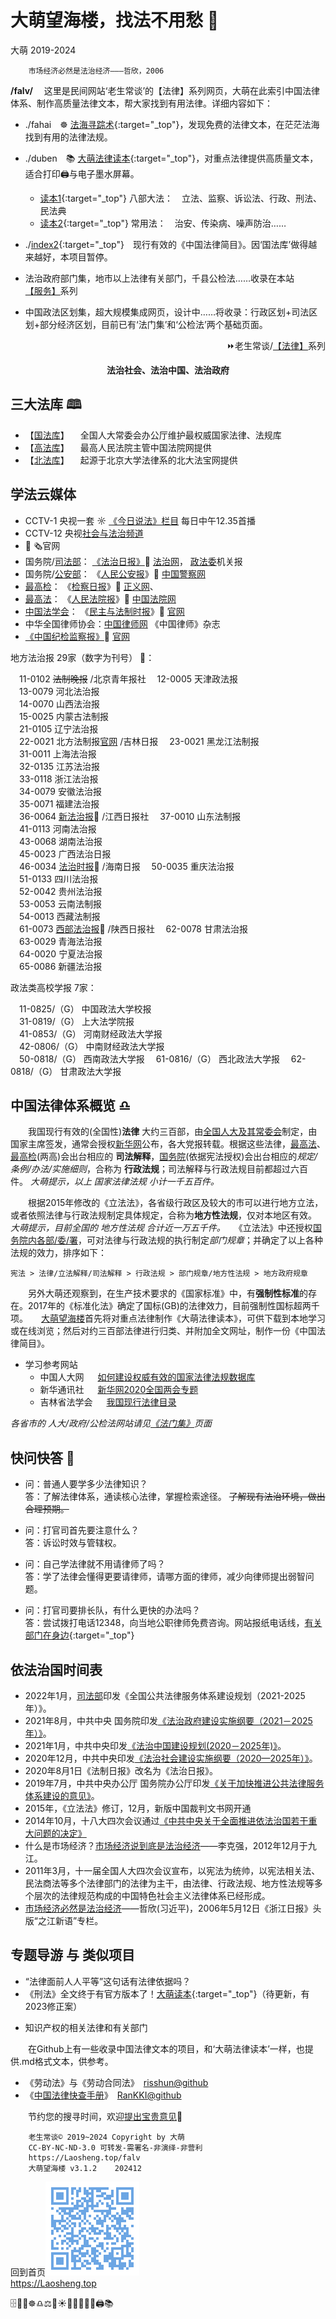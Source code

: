 大萌望海楼，找法不用愁 🗼
====================
大萌	2019-2024
<base target="_blank">
<link rel="canonical" href="https://Laosheng.top/falv/" />

		市场经济必然是法治经济———哲欣，2006

**/falv/**	　这里是民间网站‘老生常谈’的【法律】系列网页，大萌在此索引中国法律体系、制作高质量法律文本，帮大家找到有用法律。详细内容如下：

+	./fahai　☸️ [法海寻踪术](fahai){:target="_top"}，发现免费的法律文本，在茫茫法海找到有用的法律法规。
+	./duben　📚 [大萌法律读本](duben){:target="_top"}，对重点法律提供高质量文本，适合打印🖨与电子墨水屏幕。
	+ [读本1](duben1){:target="_top"} 八部大法：　立法、监察、诉讼法、行政、刑法、民法典
	+ [读本2](duben2){:target="_top"} 常用法：　治安、传染病、噪声防治……
+	./[index2](./index2){:target="_top"}　现行有效的《中国法律简目》。因‘国法库’做得越来越好，本项目暂停。

+	法治政府部门集，地市以上法律有关部门，千县公检法……收录在本站[【服务】](../fuwu)系列
+	中国政法区划集，超大规模集成网页，设计中……将收录：行政区划+司法区划+部分经济区划，目前已有‘法门集’和‘公检法’两个基础页面。

<div align="right">
⏩老生常谈/<a href="https://Laosheng.top/falv" target="_top" title="大萌望海楼">【法律】</a>系列
</div>
<p align="center"><b>法治社会、法治中国、法治政府</b></p>


三大法库 🕮
--------

*	【[国法库](https://flk.npc.gov.cn/)】 　全国人大常委会办公厅维护最权威国家法律、法规库
*	【[高法库](https://www.chinacourt.org/law.shtml)】 　最高人民法院主管中国法院网提供
*	【[北法库](https://www.pkulaw.com/law)】 　起源于北京大学法律系的北大法宝网提供


学法云媒体
---------

*	CCTV-1 央视一套 ☼ [《今日说法》栏目](https://tv.cctv.com/lm/jrsf ) 每日中午12.35首播
*	CCTV-12 央视[社会与法治频道](https://tv.cctv.com/live/cctv12)
*	[]()📰 🗞️官网[]()
*	国务院/[司法部](https://www.moj.gov.cn)：
	[《法治日报》](http://epaper.legaldaily.com.cn/fzrb/content/PaperIndex.htm)📰 [法治网](http://www.legaldaily.com.cn)，
	[政法委](http://www.chinaPeace.gov.cn "中国长安网")机关报
*	国务院/[公安部](https://www.mps.gov.cn)：
	《[人民公安报](https://epaper.cpd.com.cn/szb/wwwcpd_9/dzb_16465/rmga/)》📰 [中国警察网](https://www.cpd.com.cn)
*	[最高检](https://www.spp.gov.cn)：
	《[检察日报](http://newspaper.jcrb.com)》📰 [正义网](https://www.jcrb.com)、
*	[最高法](https://www.court.gov.cn)：
	《[人民法院报](https://www.rmfyb.com/)》📰 [中国法院网](https://www.chinacourt.org/)
*	[中国法学会](https://www.chinalaw.org.cn/)：
	《[民主与法制时报](http://e.mzyfz.com/paper/index_2331.html)》📰 [官网](http://www.mzyfz.com)
*	中华全国律师协会：[中国律师网](https://www.acla.org.cn)
	《中国律师》杂志
*	[《中国纪检监察报》](https://jjjcb.ccdi.gov.cn/epaper/)📰 [官网](https://www.ccdi.gov.cn)

地方法治报 29家（数字为刊号） 📰：

　11-0102	<del>法制晚报</del>	/北京青年报社
　12-0005	天津政法报	
　13-0079	河北法治报	
　14-0070	山西法治报	
　15-0025	内蒙古法制报	
　21-0105	辽宁法治报	
　22-0021	北方法制报[官网](http://www.bffzb.com/)	/吉林日报
　23-0021	黑龙江法制报	
　31-0011	上海法治报	
　32-0135	江苏法治报	
　33-0118	浙江法治报	
　34-0079	安徽法治报	
　35-0071	福建法治报	
　36-0064	[新法治报](https://www.xepaper.com/xfzb/paperindex.htm)📰 	/江西日报社
　37-0010	山东法制报	
　41-0113	河南法治报	
　43-0068	湖南法治报	
　45-0023	广西法治日报	
　46-0034	[法治时报](http://szb.hnfazhi.com/)📰 	/海南日报
　50-0035	重庆法治报	
　51-0133	四川法治报	
　52-0042	贵州法治报	
　53-0053	云南法制报	
　54-0013	西藏法制报	
　61-0073	[西部法治报](https://esb.xbfzb.com/paperindex.htm)📰 	/陕西日报社
　62-0078	甘肃法治报	
　63-0029	青海法治报	
　64-0020	宁夏法治报	
　65-0086	新疆法治报	

政法类高校学报 7家：

　11-0825/（G）	中国政法大学校报	
　31-0819/（G）	上大法学院报	
　41-0853/（G）	河南财经政法大学报	
　42-0806/（G）	中南财经政法大学报	
　50-0818/（G）	西南政法大学报	
　61-0816/（G）	西北政法大学报	
　62-0818/（G）	甘肃政法大学报	


中国法律体系概览 ♎
-----------------

　　我国现行有效的(全国性)**法律** 大约三百部，由[全国人大及其常委会](http://www.npc.gov.cn "中国人大网")制定，由国家主席签发，通常会授权[新华网](http://www.xinhuanet.com)公布，各大党报转载。根据这些法律，[最高法](http://www.court.gov.cn)、[最高检](https://www.spp.gov.cn)(两高)会出台相应的 **司法解释**，[国务院](http://www.gov.cn)(依据宪法授权)会出台相应的*规定/条例/办法/实施细则*，合称为 **行政法规**；司法解释与行政法规目前都超过六百件。 *大萌提示，以上 国家法律法规 小计一千五百件。*

　　根据2015年修改的《立法法》，各省级行政区及较大的市可以进行地方立法，或者依照法律与行政法规制定具体规定，合称为**地方性法规**，仅对本地区有效。 *大萌提示，目前全国的 地方性法规 合计近一万五千件。*　　《立法法》中还授权[国务院内各部/委/署](/fuwu "有关部门在这里")，可对法律与行政法规的执行制定*部门规章*；并确定了以上各种法规的效力，排序如下：

	宪法 > 法律/立法解释/司法解释 > 行政法规 > 部门规章/地方性法规 > 地方政府规章

　　另外大萌还观察到，在生产技术要求的《国家标准》中，有**强制性标准**的存在。2017年的《标准化法》确定了国标(GB)的法律效力，目前强制性国标超两千项。　　[大萌望海楼](https://Laosheng.top/falv)首先将对重点法律制作《大萌法律读本》，可供下载到本地学习或在线浏览；然后对约三百部法律进行归类、并附加全文网址，制作一份《中国法律简目》。

* 学习参考网站
	- 中国人大网 　 	[如何建设权威有效的国家法律法规数据库](http://www.npc.gov.cn/npc/c30834/201906/3104caba7bc9498da69d6864b7e19132.shtml)
	- 新华通讯社 　 	[新华网2020全国两会专题](http://www.xinhuanet.com/politics/2020lh )
	- 吉林省法学会 　 	[我国现行法律目录](http://www.jlfxhw.com/flml/index.jhtml )

*各省市的 人大/政府/公检法网站请见[《法门集》](../fuwu/fazhi)页面*


快问快答 💬
--------

* 问：普通人要学多少法律知识？  
  答：了解法律体系，通读核心法律，掌握检索途径。  ~~了解现有法治环境，做出合理预期。~~

* 问：打官司首先要注意什么？  
  答：诉讼时效与管辖权。 <!-- 按三部诉讼法分为三种时效。民法三年，刑法五年~二十年，行政诉讼更短、分得更细。 -->

* 问：自己学法律就不用请律师了吗？  
  答：学了法律会懂得更要请律师，请哪方面的律师，减少向律师提出弱智问题。

* 问：打官司要排长队，有什么更快的办法吗？  
  答：尝试拨打电话12348，向当地公职律师免费咨询。网站报纸电话线，[有关部门在身边](../fuwu){:target="_top"}

<!-- + [自己打官司要做什么准备？]() （准备中）-->


依法治国时间表
-------------

-	2022年1月，[司法部](http://www.moj.gov.cn/pub/sfbgw/jgsz/jgszjgtj/ggflfwglj/ggflfwgljtjxw/202204/t20220407_452300.html)印发《全国公共法律服务体系建设规划（2021-2025年）》。
-	2021年8月，中共中央 国务院印发[《法治政府建设实施纲要（2021－2025年）》](http://www.gov.cn/zhengce/2021-08/11/content_5630802.htm)。
-	2021年1月，中共中央印发[《法治中国建设规划(2020－2025年)》](http://politics.people.com.cn/n1/2021/0111/c1001-31995033.html)。
-	2020年12月，中共中央印发[《法治社会建设实施纲要（2020—2025年）》](http://www.gov.cn/zhengce/2020-12/07/content_5567791.htm)。
-	2020年8月1日《法制日报》改名为《法治日报》。
-	2019年7月，中共中央办公厅 国务院办公厅印发[《关于加快推进公共法律服务体系建设的意见》](http://www.gov.cn/zhengce/2019-07/10/content_5408010.htm)。
-	2015年，《立法法》修订，12月，新版中国裁判文书网开通
-	2014年10月，十八大四次会议通过[《中共中央关于全面推进依法治国若干重大问题的决定》](http://cpc.people.com.cn/n/2014/1029/c64387-25927606.html)
-	什么是市场经济？[市场经济说到底是法治经济](http://finance.sina.com.cn/china/20121230/041914157371.shtml "时任副总理李克强在区域发展与改革座谈会上的发言")——李克强，2012年12月于九江。
-	2011年3月，十一届全国人大四次会议宣布，以宪法为统帅，以宪法相关法、民法商法等多个法律部门的法律为主干，由法律、行政法规、地方性法规等多个层次的法律规范构成的中国特色社会主义法律体系已经形成。
-	[市场经济必然是法治经济](http://zjrb.zjol.com.cn/html/2006-05/12/content_95276.htm "时任省委书记习近平发文")——哲欣(习近平)，2006年5月12日《浙江日报》头版“之江新语”专栏。


专题导游 与 类似项目
------------------

+	“法律面前人人平等”这句话有法律依据吗？
+	《刑法》全文终于有官方版本了！[大萌读本](https://laosheng.top/falv/duben/2020-xingfa.txt){:target="_top"}（待更新，有2023修正案）
*	知识产权的相关法律和有关部门

　　在Github上有一些收录中国法律文本的项目，和‘大萌法律读本’一样，也提供.md格式文本，供参考。

*	《劳动法》与《劳动合同法》　[risshun@github](https://github.com/risshun/Chinese_Laws)
*	《[中国法律快查手册](https://lawrefbook.github.io/)》　[RanKKI@github](https://github.com/RanKKI/LawRefBook)


　　节约您的搜寻时间，欢迎[提出宝贵意见](https://laosheng.top/c/author)🙇

```
	老生常谈© 2019~2024	Copyright by 大萌
	CC-BY-NC-ND-3.0	可转发-需署名-非演绎-非营利
	https://Laosheng.top/falv
	大萌望海楼 v3.1.2	202412
```

回到首页<a href=".." title="返回老生常谈首页"><img src="../indexQR-Blue.png" /></a>  
https://Laosheng.top  
<!-- Global site tag (gtag.js) - Google Analytics -->
<script async src="https://www.googletagmanager.com/gtag/js?id=UA-179794713-1"></script>
<script>  window.dataLayer = window.dataLayer || [];
  function gtag(){dataLayer.push(arguments);}
  gtag('js', new Date());  gtag('config', 'UA-179794713-1');
</script>
🗄️📃📑☸️♎⚖️🌅☀️📕📘📗📙📖🖨️📚
